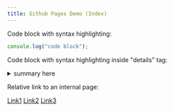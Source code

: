 ```yaml
---
title: Github Pages Demo (Index)
---
```


Code block with syntax highlighting:

~~~js
console.log("code block");
~~~

Code block with syntax highlighting inside "details" tag:

<details>
<summary>summary here</summary>
 
~~~js
console.log("details here");
~~~

</details>

Relative link to an internal page: 

[Link1](/linkme.html)
[Link2](/linkme.md)
[Link3](/linkme)
